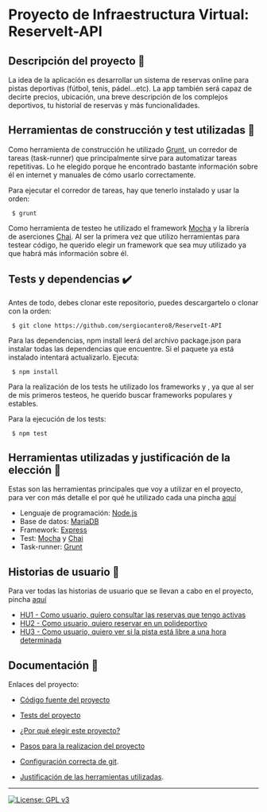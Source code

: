 # Proyecto de Infraestructura Virtual: ReserveIt-API

## Descripción del proyecto :green_book:
La idea de la aplicación es desarrollar un sistema de reservas online para pistas deportivas (fútbol, tenis, pádel...etc). La app también será capaz de decirte precios, ubicación, una breve descripción de los complejos deportivos, tu historial de reservas y más funcionalidades.

## Herramientas de construcción y test utilizadas :triangular_ruler:
Como herramienta de construcción he utilizado [Grunt](https://gruntjs.com/), un corredor de tareas (task-runner) que principalmente sirve para automatizar tareas repetitivas. Lo he elegido porque he encontrado bastante información sobre él en internet y manuales de cómo usarlo correctamente.

Para ejecutar el corredor de tareas, hay que tenerlo instalado y usar la orden:
```
 $ grunt
```
Como herramienta de testeo he utilizado el framework [Mocha](https://mochajs.org/) y la librería de aserciones [Chai](https://www.chaijs.com/). Al ser la primera vez que utilizo herramientas para testear código, he querido elegir un framework que sea muy utilizado ya que habrá más información sobre él.




## Tests y dependencias :heavy_check_mark:
Antes de todo, debes clonar este repositorio, puedes descargartelo o clonar con la orden:

```
 $ git clone https://github.com/sergiocantero8/ReserveIt-API
```
Para las dependencias, npm install leerá del archivo package.json para instalar todas las dependencias que encuentre. Si el paquete ya está instalado intentará actualizarlo. Ejecuta:

```
 $ npm install
```

Para la realización de los tests he utilizado los frameworks  y , ya que al ser de mis primeros testeos, he querido buscar frameworks populares y estables.

Para la ejecución de los tests:
```
 $ npm test
```

## Herramientas utilizadas y justificación de la elección :hammer:
Estas son las herramientas principales que voy a utilizar en el proyecto, para ver con más detalle el por qué he utilizado cada una pincha [aquí](https://github.com/sergiocantero8/ReserveIt-API/blob/master/docs/herramientas.md)
+ Lenguaje de programación: [Node.js](https://nodejs.org/es/)
+ Base de datos: [MariaDB](https://mariadb.org/)
+ Framework: [Express](https://expressjs.com/es/)
+ Test: [Mocha](https://mochajs.org/) y [Chai](https://www.chaijs.com/)
+ Task-runner: [Grunt](https://gruntjs.com/)

## Historias de usuario :busts_in_silhouette:
Para ver todas las historias de usuario que se llevan a cabo en el proyecto, pincha [aquí](https://github.com/sergiocantero8/ReserveIt-API/labels/user-stories)
+ [HU1 - Como usuario, quiero consultar las reservas que tengo activas ](https://github.com/sergiocantero8/ReserveIt-API/issues/3)
+ [HU2 - Como usuario, quiero reservar en un polideportivo](https://github.com/sergiocantero8/ReserveIt-API/issues/8)
+ [HU3 - Como usuario, quiero ver si la pista está libre a una hora determinada](https://github.com/sergiocantero8/ReserveIt-API/issues/9)


## Documentación :page_facing_up:

Enlaces del proyecto: 

+ [Código fuente del proyecto](https://github.com/sergiocantero8/ReserveIt-API/blob/master/src)

+ [Tests del proyecto](https://github.com/sergiocantero8/ReserveIt-API/tree/master/test)

+ [¿Por qué elegir este proyecto?](https://github.com/sergiocantero8/ReserveIt-API/blob/master/docs/eleccion_proyecto.md)

+ [Pasos para la realizacion del proyecto](https://github.com/sergiocantero8/ReserveIt-API/blob/master/docs/pasos.md)

+ [Configuración correcta de git](https://github.com/sergiocantero8/ReserveIt-API/blob/master/docs/git_config.md).

+ [Justificación de las herramientas utilizadas](https://github.com/sergiocantero8/ReserveIt-API/blob/master/docs/herramientas.md).




---
[![License: GPL v3](https://img.shields.io/badge/License-GPLv3-blue.svg)](https://www.gnu.org/licenses/gpl-3.0)
